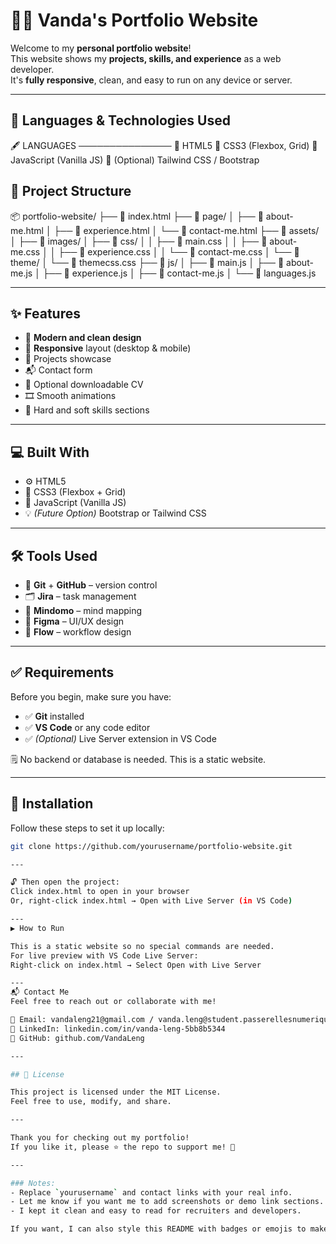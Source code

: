 # 👨‍💼 Vanda's Portfolio Website

Welcome to my **personal portfolio website**!  
This website shows my **projects, skills, and experience** as a web developer.  
It's **fully responsive**, clean, and easy to run on any device or server.

---
## 🧰 Languages & Technologies Used

🖋️ LANGUAGES
───────────────
🔸 HTML5
🔸 CSS3 (Flexbox, Grid)
🔸 JavaScript (Vanilla JS)
🔸 (Optional) Tailwind CSS / Bootstrap

## 📁 Project Structure

📦 portfolio-website/
├── 📄 index.html
├── 📂 page/
│ ├── 📄 about-me.html
│ ├── 📄 experience.html
│ └── 📄 contact-me.html
├── 📂 assets/
│ ├── 📂 images/
│ ├── 📂 css/
│ │ ├── 📄 main.css
│ │ ├── 📄 about-me.css
│ │ ├── 📄 experience.css
│ │ └── 📄 contact-me.css
│ └── 📂 theme/
│ └── 📄 themecss.css
├── 📂 js/
│ ├── 📄 main.js
│ ├── 📄 about-me.js
│ ├── 📄 experience.js
│ ├── 📄 contact-me.js
│ └── 📄 languages.js


---

## ✨ Features

- 🎨 **Modern and clean design**
- 📱 **Responsive** layout (desktop & mobile)
- 💼 Projects showcase
- 📬 Contact form
- 📄 Optional downloadable CV
- 🎞️ Smooth animations
- 🧠 Hard and soft skills sections

---

## 💻 Built With

- ⚙️ HTML5  
- 🎨 CSS3 (Flexbox + Grid)  
- 🧠 JavaScript (Vanilla JS)  
- 💡 *(Future Option)* Bootstrap or Tailwind CSS  

---

## 🛠️ Tools Used

- 🧰 **Git** + **GitHub** – version control  
- 🗂️ **Jira** – task management  
- 🧠 **Mindomo** – mind mapping  
- 🎨 **Figma** – UI/UX design  
- 🔁 **Flow** – workflow design  

---

## ✅ Requirements

Before you begin, make sure you have:

- ✅ **Git** installed  
- ✅ **VS Code** or any code editor  
- ✅ *(Optional)* Live Server extension in VS Code  

🗒️ No backend or database is needed. This is a static website.

---

## 🚀 Installation

Follow these steps to set it up locally:

```bash
git clone https://github.com/yourusername/portfolio-website.git

---

🔓 Then open the project:
Click index.html to open in your browser
Or, right-click index.html → Open with Live Server (in VS Code)

---
▶️ How to Run

This is a static website so no special commands are needed.
For live preview with VS Code Live Server:
Right-click on index.html → Select Open with Live Server

---
📬 Contact Me
Feel free to reach out or collaborate with me!

📧 Email: vandaleng21@gmail.com / vanda.leng@student.passerellesnumeriques.org
💼 LinkedIn: linkedin.com/in/vanda-leng-5bb8b5344
🐙 GitHub: github.com/VandaLeng

---

## 📄 License

This project is licensed under the MIT License.  
Feel free to use, modify, and share.

---

Thank you for checking out my portfolio!  
If you like it, please ⭐ the repo to support me! 🙏

---

### Notes:
- Replace `yourusername` and contact links with your real info.
- Let me know if you want me to add screenshots or demo link sections.
- I kept it clean and easy to read for recruiters and developers.

If you want, I can also style this README with badges or emojis to make it look cooler. Just say the word!
